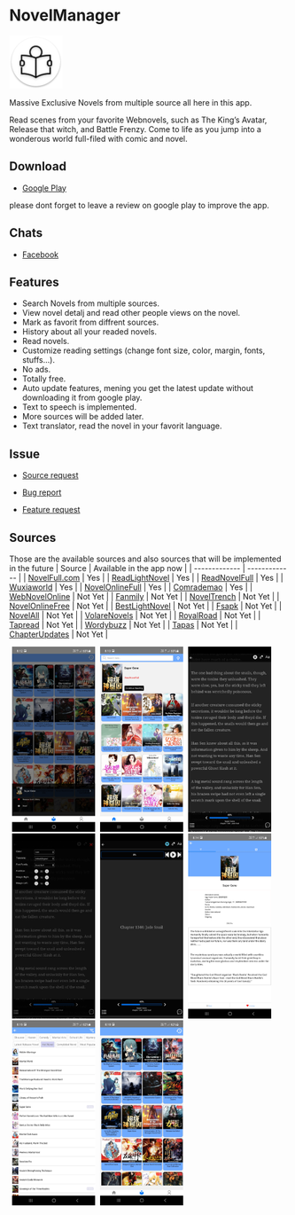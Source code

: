 # NovelManager
![Icons](https://github.com/AlenToma/NovelManager-public/blob/main/Screenshots/Icons/res/mipmap-xhdpi/ic_launcher.png?raw=true)

 Massive Exclusive Novels from multiple source all here in this app.

Read scenes from your favorite Webnovels, such as The King’s Avatar, Release that witch, and Battle Frenzy. Come to life as you jump into a wonderous world full-filed with comic and novel.

## Download
* [Google Play](https://play.google.com/store/apps/details?id=com.novelmanager)

please dont forget to leave a review on google play to improve the app.

## Chats
* [Facebook](https://www.facebook.com/groups/4251520684862135)

## Features

* Search Novels from multiple sources.
* View novel detalj and read other people views on the novel.
* Mark as favorit from diffrent sources.
* History about all your readed novels.
* Read novels.
* Customize reading settings (change font size, color, margin, fonts, stuffs...).
* No ads.
* Totally free.
* Auto update features, mening you get the latest update without downloading it from google play.
* Text to speech is implemented.
* More sources will be added later.
* Text translator, read the novel in your favorit language.

## Issue
* [Source request](https://github.com/AlenToma/NovelManager-public/issues/new?assignees=&labels=&template=source-request.md&title=)
 
* [Bug report](https://github.com/AlenToma/NovelManager-public/issues/new?assignees=&labels=&template=bug_report.md&title=)
 
* [Feature request](https://github.com/AlenToma/NovelManager-public/issues/new?assignees=&labels=&template=feature_request.md&title=)

## Sources
Those are the available sources and also sources that will be implemented in the future
| Source  | Available in the app now |
| ------------- | ------------- |
| [NovelFull.com](https://novelfull.com)  |  Yes  |
| [ReadLightNovel](https://www.readlightnovel.cc)  | Yes  |
| [ReadNovelFull](https://readnovelfull.com)  | Yes  |
| [Wuxiaworld](https://www.wuxiaworld.com)  | Yes  |
| [NovelOnlineFull](https://novelonlinefull.com)  | Yes  |
| [Comrademao](https://comrademao.com/mtype/chinese/)  | Yes  |
| [WebNovelOnline](https://webnovelonline.com/)  | Not Yet  |
| [Fanmily](https://www.fanmily.org/)  | Not Yet  |
| [NovelTrench](https://noveltrench.com/)  | Not Yet  |
| [NovelOnlineFree](https://novelonlinefree.com)  | Not Yet  |
| [BestLightNovel](https://bestlightnovel.com)  | Not Yet  |
| [Fsapk](https://fsapk.com)  | Not Yet  |
| [NovelAll](https://www.novelall.com)  | Not Yet  |
| [VolareNovels](https://www.volarenovels.com)  | Not Yet  |
| [RoyalRoad](https://www.royalroad.com)  | Not Yet  |
| [Tapread](http://www.tapread.com)  | Not Yet  |
| [Wordybuzz](https://wordybuzz.com)  | Not Yet  |
| [Tapas](https://tapas.io)  | Not Yet  |
| [ChapterUpdates](https://www.chapterupdates.com)  | Not Yet  |

<div>
<img style="margin-left:5px" src="https://github.com/AlenToma/NovelManager-public/blob/main/Screenshots/Screenshot_20210221-201253_NovelManager.jpg" width="150">
<img style="margin-left:5px" src="https://github.com/AlenToma/NovelManager-public/blob/main/Screenshots/Screenshot_20210221-201315_NovelManager.jpg" width="150">
<img style="margin-left:5px" src="https://github.com/AlenToma/NovelManager-public/blob/main/Screenshots/Screenshot_20210221-201354_NovelManager.jpg" width="150">
<img style="margin-left:5px" src="https://github.com/AlenToma/NovelManager-public/blob/main/Screenshots/Screenshot_20210221-201359_NovelManager.jpg" width="150">
<img style="margin-left:5px" src="https://github.com/AlenToma/NovelManager-public/blob/main/Screenshots/Screenshot_20210221-201414_NovelManager.jpg" width="150">
<img style="margin-left:5px" src="https://github.com/AlenToma/NovelManager-public/blob/main/Screenshots/Screenshot_20210221-201431_NovelManager.jpg" width="150">
<img style="margin-left:5px" src="https://github.com/AlenToma/NovelManager-public/blob/main/Screenshots/Screenshot_20210221-201504_NovelManager.jpg" width="150">
<img style="margin-left:5px" src="https://github.com/AlenToma/NovelManager-public/blob/main/Screenshots/Screenshot_20210221-201836_NovelManager.jpg" width="150">
 <div>


